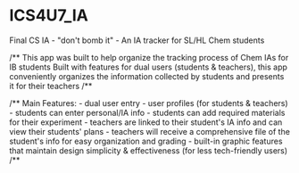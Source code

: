 # ICS4U7_IA
Final CS IA - "don't bomb it" - An IA tracker for SL/HL Chem students

/**
This app was built to help organize the tracking process of Chem IAs for IB students
Built with features for dual users (students & teachers), this app conveniently organizes the information collected by students and presents it for their teachers
/**

/** Main Features:
    - dual user entry
    - user profiles (for students & teachers)
    - students can enter personal/IA info
    - students can add required materials for their experiment
    - teachers are linked to their student's IA info and can view their students' plans
    - teachers will receive a comprehensive file of the student's info for easy organization and grading
    - built-in graphic features that maintain design simplicity & effectiveness (for less tech-friendly users)
/**
